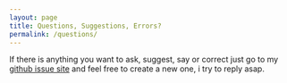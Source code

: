 ```yaml
---
layout: page
title: Questions, Suggestions, Errors?
permalink: /questions/
---
```


If there is anything you want to ask, suggest, say or correct just go to my [github issue site](https://github.com/dni/blog/issues) and feel free to create a new one, i try to reply asap.
